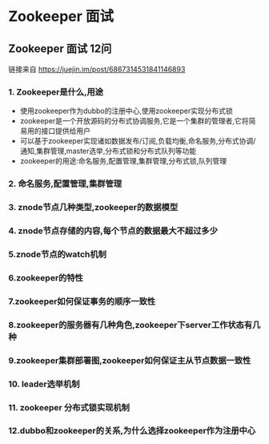 # Zookeeper 面试

## Zookeeper 面试 12问

链接来自 https://juejin.im/post/6867314531841146893

### 1. Zookeeper是什么,用途

* 使用zookeeper作为dubbo的注册中心,使用zookeeper实现分布式锁
* zookeeper是一个开放源码的分布式协调服务,它是一个集群的管理者,它将简易用的接口提供给用户
* 可以基于zookeeper实现诸如数据发布/订阅,负载均衡,命名服务,分布式协调/通知,集群管理,master选举,分布式锁和分布式队列等功能
* zookeeper的用途:命名服务,配置管理,集群管理,分布式锁,队列管理

### 2. 命名服务,配置管理,集群管理



### 3. znode节点几种类型,zookeeper的数据模型



### 4. znode节点存储的内容,每个节点的数据最大不超过多少



### 5.znode节点的watch机制



### 6.zookeeper的特性



### 7.zookeeper如何保证事务的顺序一致性



### 8.zookeeper的服务器有几种角色,zookeeper下server工作状态有几种



### 9.zookeeper集群部署图,zookeeper如何保证主从节点数据一致性



### 10. leader选举机制



### 11. zookeeper 分布式锁实现机制



### 12.dubbo和zookeeper的关系,为什么选择zookeeper作为注册中心

